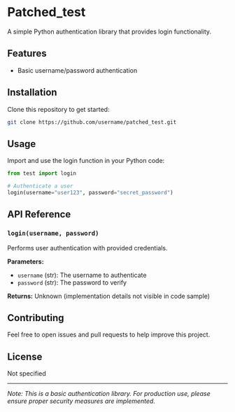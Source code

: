 # Patched_test

A simple Python authentication library that provides login functionality.

## Features
- Basic username/password authentication 

## Installation
Clone this repository to get started:
```bash
git clone https://github.com/username/patched_test.git
```

## Usage
Import and use the login function in your Python code:

```python
from test import login

# Authenticate a user
login(username="user123", password="secret_password") 
```

## API Reference

### `login(username, password)`
Performs user authentication with provided credentials.

**Parameters:**
- `username` (str): The username to authenticate
- `password` (str): The password to verify

**Returns:**
Unknown (implementation details not visible in code sample)

## Contributing
Feel free to open issues and pull requests to help improve this project.

## License
Not specified

---
*Note: This is a basic authentication library. For production use, please ensure proper security measures are implemented.*

